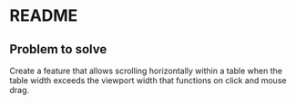 # README

## Problem to solve
Create a feature that allows scrolling horizontally within a table when the table width exceeds the viewport width that functions on click and mouse drag.

<!-- This README would normally document whatever steps are necessary to get the
application up and running.

Things you may want to cover:

* Ruby version

* System dependencies

* Configuration

* Database creation

* Database initialization

* How to run the test suite

* Services (job queues, cache servers, search engines, etc.)

* Deployment instructions

* ... -->
